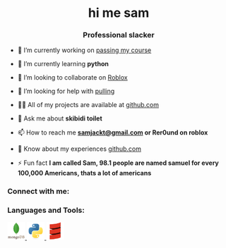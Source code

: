 <h1 align="center">hi me sam</h1>
<h3 align="center">Professional slacker</h3>

- 🔭 I’m currently working on [passing my course](https://www.mbro.ac.uk/)

- 🌱 I’m currently learning **python**

- 👯 I’m looking to collaborate on [Roblox](https://www.roblox.com/)

- 🤝 I’m looking for help with [pulling](tinder.com)

- 👨‍💻 All of my projects are available at [github.com](github.com/SamT727)

- 💬 Ask me about **skibidi toilet**

- 📫 How to reach me **samjackt@gmail.com or Rer0und on roblox**

- 📄 Know about my experiences [github.com](github.com/SamT727)

- ⚡ Fun fact **I am called Sam, 98.1 people are named samuel for every 100,000 Americans, thats a lot of americans**

<h3 align="left">Connect with me:</h3>
<p align="left">
</p>

<h3 align="left">Languages and Tools:</h3>
<p align="left"> <a href="https://www.mongodb.com/" target="_blank" rel="noreferrer"> <img src="https://raw.githubusercontent.com/devicons/devicon/master/icons/mongodb/mongodb-original-wordmark.svg" alt="mongodb" width="40" height="40"/> </a> <a href="https://www.python.org" target="_blank" rel="noreferrer"> <img src="https://raw.githubusercontent.com/devicons/devicon/master/icons/python/python-original.svg" alt="python" width="40" height="40"/> </a> <a href="https://www.scala-lang.org" target="_blank" rel="noreferrer"> <img src="https://raw.githubusercontent.com/devicons/devicon/master/icons/scala/scala-original.svg" alt="scala" width="40" height="40"/> </a> </p>
